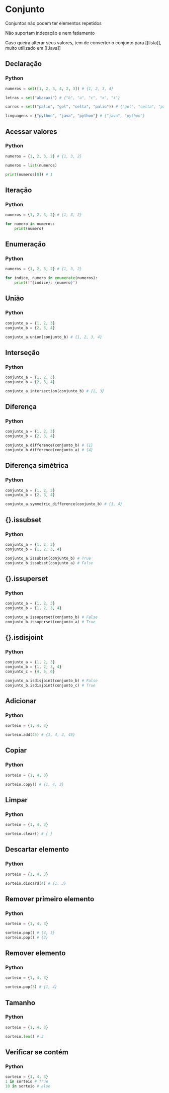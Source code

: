 # Conjunto

Conjuntos não podem ter elementos repetidos

Não suportam indexação e nem fatiamento

Caso queira alterar seus valores, tem de converter o conjunto para [[lista]], muito utilizado em [[Java]]

## Declaração

### Python

```python
numeros = set([1, 2, 3, 4, 2, 3]) # {1, 2, 3, 4}

letras = set("abacaxi") # {"b", "a", "c", "x", "i"}

carros = set(("palio", "gol", "celta", "palio")) # {"gol", "celta", "palio"}

linguagens = {"python", "java", "python"} # {"java", "python"}
```

## Acessar valores

### Python

```python
numeros = {1, 2, 3, 2} # {1, 3, 2}

numeros = list(numeros)

print(numeros[0]) # 1
```

## Iteração

### Python

```python
numeros = {1, 2, 3, 2} # {1, 3, 2}

for numero in numeros:
	print(numero)
```

## Enumeração

### Python

```python
numeros = {1, 2, 3, 2} # {1, 3, 2}

for indice, numero in enumerate(numeros):
	print(f"{indice}: {numero}")
```

## União

### Python

```python
conjunto_a = {1, 2, 3}
conjunto_b = {2, 3, 4}

conjunto_a.union(conjunto_b) # {1, 2, 3, 4}
```

## Interseção

### Python

```python
conjunto_a = {1, 2, 3}
conjunto_b = {2, 3, 4}

conjunto_a.intersection(conjunto_b) # {2, 3}
```

## Diferença

### Python

```python
conjunto_a = {1, 2, 3}
conjunto_b = {2, 3, 4}

conjunto_a.difference(conjunto_b) # {1}
conjunto_b.difference(conjunto_a) # {4}
```

## Diferença simétrica

### Python

```python
conjunto_a = {1, 2, 3}
conjunto_b = {2, 3, 4}

conjunto_a.symmetric_difference(conjunto_b) # {1, 4}
```

## {}.issubset

### Python

```python
conjunto_a = {1, 2, 3}
conjunto_b = {1, 2, 3, 4}

conjunto_a.issubset(conjunto_b) # True
conjunto_b.issubset(conjunto_a) # False
```

## {}.issuperset

### Python

```python
conjunto_a = {1, 2, 3}
conjunto_b = {1, 2, 3, 4}

conjunto_a.issuperset(conjunto_b) # False
conjunto_b.issuperset(conjunto_a) # True
```

## {}.isdisjoint

### Python

```python
conjunto_a = {1, 2, 3}
conjunto_b = {1, 2, 3, 4}
conjunto_c = {4, 5, 6}

conjunto_a.isdisjoint(conjunto_b) # False
conjunto_b.isdisjoint(conjunto_c) # True
```

## Adicionar

### Python

```python
sorteio = {1, 4, 3}

sorteio.add(45) # {1, 4, 3, 45}
```

## Copiar

### Python

```python
sorteio = {1, 4, 3}

sorteio.copy() # {1, 4, 3}
```

## Limpar

### Python

```python
sorteio = {1, 4, 3}

sorteio.clear() # { }
```

## Descartar elemento

### Python

```python
sorteio = {1, 4, 3}

sorteio.discard(4) # {1, 3}
```

## Remover primeiro elemento

### Python

```python
sorteio = {1, 4, 3}

sorteio.pop() # {4, 3}
sorteio.pop() # {3}
```

## Remover elemento

### Python

```python
sorteio = {1, 4, 3}

sorteio.pop(3) # {1, 4}
```

## Tamanho

### Python

```python
sorteio = {1, 4, 3}

sorteio.len() # 3
```

## Verificar se contém

### Python

```python
sorteio = {1, 4, 3}
1 in sorteio # True
10 in sorteio # alse
```























































